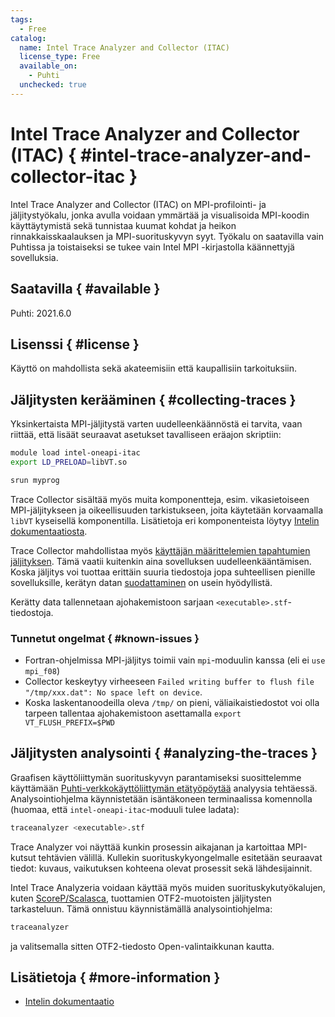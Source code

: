 ```yaml
---
tags:
  - Free
catalog:
  name: Intel Trace Analyzer and Collector (ITAC)
  license_type: Free
  available_on:
    - Puhti
  unchecked: true
---
```


# Intel Trace Analyzer and Collector (ITAC) { #intel-trace-analyzer-and-collector-itac }

Intel Trace Analyzer and Collector (ITAC) on MPI-profilointi- ja jäljitystyökalu, jonka avulla voidaan ymmärtää ja visualisoida MPI-koodin käyttäytymistä sekä tunnistaa kuumat kohdat ja heikon rinnakkaisskaalauksen ja MPI-suorituskyvyn syyt. Työkalu on saatavilla vain Puhtissa ja toistaiseksi se tukee vain Intel MPI -kirjastolla käännettyjä sovelluksia.

## Saatavilla { #available }

Puhti: 2021.6.0

## Lisenssi { #license }

Käyttö on mahdollista sekä akateemisiin että kaupallisiin tarkoituksiin.

## Jäljitysten kerääminen { #collecting-traces }

Yksinkertaista MPI-jäljitystä varten uudelleenkäännöstä ei tarvita, vaan riittää, että lisäät seuraavat asetukset tavalliseen eräajon skriptiin:

```bash
module load intel-oneapi-itac
export LD_PRELOAD=libVT.so

srun myprog
```

Trace Collector sisältää myös muita komponentteja, esim. vikasietoiseen MPI-jäljitykseen ja oikeellisuuden tarkistukseen, joita käytetään korvaamalla `libVT` kyseisellä komponentilla. Lisätietoja eri komponenteista löytyy [Intelin dokumentaatiosta](https://www.intel.com/content/www/us/en/docs/trace-analyzer-collector/user-guide-reference/2021-10/introduction.html).

Trace Collector mahdollistaa myös [käyttäjän määrittelemien tapahtumien jäljityksen](https://www.intel.com/content/www/us/en/docs/trace-analyzer-collector/user-guide-reference/2021-10/tracing-user-defined-events.html). Tämä vaatii kuitenkin aina sovelluksen uudelleenkääntämisen. Koska jäljitys voi tuottaa erittäin suuria tiedostoja jopa suhteellisen pienille sovelluksille, kerätyn datan [suodattaminen](https://www.intel.com/content/www/us/en/docs/trace-analyzer-collector/user-guide-reference/2021-10/filtering-trace-data.html) on usein hyödyllistä.

Kerätty data tallennetaan ajohakemistoon sarjaan `<executable>.stf`-tiedostoja. 

### Tunnetut ongelmat { #known-issues }

- Fortran-ohjelmissa MPI-jäljitys toimii vain `mpi`-moduulin kanssa (eli ei `use mpi_f08`)
- Collector keskeytyy virheeseen `Failed writing buffer to flush file "/tmp/xxx.dat": No space left on device`.
- Koska laskentanoodeilla oleva `/tmp/` on pieni, väliaikaistiedostot voi olla tarpeen tallentaa ajohakemistoon asettamalla `export VT_FLUSH_PREFIX=$PWD`

## Jäljitysten analysointi { #analyzing-the-traces }

Graafisen käyttöliittymän suorituskyvyn parantamiseksi suosittelemme käyttämään [Puhti-verkkokäyttöliittymän etätyöpöytää](../computing/webinterface/desktop.md) analyysia tehtäessä. Analysointiohjelma käynnistetään isäntäkoneen terminaalissa komennolla (huomaa, että `intel-oneapi-itac`-moduuli tulee ladata):

```bash
traceanalyzer <executable>.stf
```

Trace Analyzer voi näyttää kunkin prosessin aikajanan ja kartoittaa MPI-kutsut tehtävien välillä. Kullekin suorituskykyongelmalle esitetään seuraavat tiedot: kuvaus, vaikutuksen kohteena olevat prosessit sekä lähdesijainnit.

Intel Trace Analyzeria voidaan käyttää myös muiden suorituskykutyökalujen, kuten [ScoreP/Scalasca](scalasca.md), tuottamien OTF2-muotoisten jäljitysten tarkasteluun. Tämä onnistuu käynnistämällä analysointiohjelma:

```bash
traceanalyzer
```

ja valitsemalla sitten OTF2-tiedosto Open-valintaikkunan kautta.

## Lisätietoja { #more-information }

* [Intelin dokumentaatio](https://www.intel.com/content/www/us/en/developer/tools/oneapi/trace-analyzer-documentation.html)